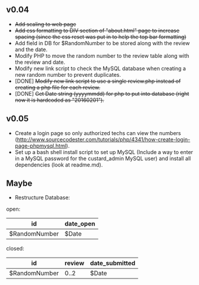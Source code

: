 v0.04
-----

 - ~~Add scaling to web page~~
 - ~~Add css formatting to DIV section of "about.html" page to increase spacing (since the css reset was put in to help the top bar formatting)~~
 - Add field in DB for $RandomNumber to be stored along with the review and the date.
 - Modify PHP to move the random number to the review table along with the review and date.
 - Modify new link script to check the MySQL database when creating a new random number to prevent duplicates.
 - [DONE] ~~Modify new link script to use a single review.php instead of creating a php file for each review.~~
 - [DONE] ~~Get Date string (yyyymmdd) for php to put into database (right now it is hardcoded as "20160201").~~

v0.05
-----

 - Create a login page so only authorized techs can view the numbers (http://www.sourcecodester.com/tutorials/php/4341/how-create-login-page-phpmysql.html).
 - Set up a bash shell install script to set up MySQL (Include a way to enter in a MySQL password for the custard_admin MySQL user) and install all dependencies (look at readme.md).
 
 Maybe
 -----
  - Restructure Database:

open:

id | date_open
--- | ---
$RandomNumber | $Date

closed:

id | review | date_submitted
--- | --- | ---
$RandomNumber | 0..2 | $Date
